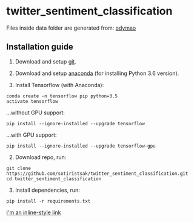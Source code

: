 # twitter_sentiment_classification

Files inside data folder are generated from: [odymao](https://github.com/odymao/Representations-for-linguistic-sentiment-content-using-computational-intelligence)



## Installation guide

1.  Download and setup [git](https://git-scm.com/downloads).
    

2.  Download and setup [anaconda](https://repo.anaconda.com/archive/Anaconda3-5.2.0-Windows-x86_64.exe) (for installing Python 3.6 version).
    

3.  Install Tensorflow (with Anaconda):
```
conda create -n tensorflow pip python=3.5
activate tensorflow
```
...without GPU support:
```
pip install --ignore-installed --upgrade tensorflow
```
...with GPU support:
```
pip install --ignore-installed --upgrade tensorflow-gpu 
```

2.  Download repo, run:

```
git clone https://github.com/sotiristsak/twitter_sentiment_classification.git
cd twitter_sentiment_classification
```

3.  Install dependencies, run:
```
pip install -r requirements.txt
```

[I'm an inline-style link](https://www.google.com)
